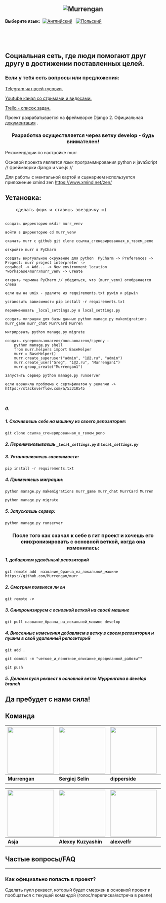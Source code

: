 <h2 align="center">
	<img src="readme/examples/murr-logo.png" title="Murrengan" />
</h2>

**Выберите язык:**&nbsp; [<img src="readme/examples/en.png" title="Английский" />](readme/en) &nbsp; [<img src="readme/examples/pl.png" title="Польский" />](readme/pl)

<pre>



</pre>


<h2>
Социальная сеть, где люди помогают друг другу в достижении поставленных целей.
</h2>

<h3>
Если у тебя есть вопросы или предложения:
</h3>


[Telegram чат всей тусовки.](https://t.me/MurrenganChat) 


[Youtube канал со стримами и видосами.](https://www.youtube.com/murrengan)


[Trello - список задач.](https://trello.com/b/yfjytAFU/murrengan) 

Проект разрабатывается на фреймворке Django 2. Официальная <a href="https://docs.djangoproject.com">документация</a> .

<h3 align="center">
Разработка осуществляется через ветку develop - будь внимателен!
</h3>




Рекомендации по настройке murr

Основой проекта является язык программирования python и javaScript // фреймворки django и vue.js //

Для работы с ментальной картой и сценарием используется приложение xmind zen https://www.xmind.net/zen/

<h2>Установка:</h2>
<pre>
    сделать форк и ставишь звездочку =)
    
    создать дирректорию mkdir murr_venv
    
    войти в дирректорию cd murr_venv
    
    скачать murr с github git clone ссылка_сгенерированная_в_твоем_репо
    
    откройте murr в PyCharm
    
    создать виртуальное окружение для python  PyCharm -> Preferences -> Progect: murr project interpreter -> 
    cogwheel -> Add... -> New environment location *workspase/murr/murr_venv -> Create
    
    открыть термина PyCharm // убедиться, что (murr_venv) отображается слева
    
    если вы на unix - удалите из requirements.txt pywin и pipwin
    
    установить зависимости pip install -r requirements.txt
    
    переименовать _local_settings.py в local_settings.py
    
    создать миграции для базы данных python manage.py makemigrations murr_game murr_chat MurrCard Murren
    
    мигрировать python manage.py migrate
    
    создать суперпользователя/пользователя/группу :  
        python manage.py shell 
        from murr.helpers import BaseHelper
        murr = BaseHelper()
        murr.create_superuser("admin", "1@2.ru", "admin")
        murr.create_user("Greg", "1@2.ru", "Murrengan1")
        murr.group_create("Murrengan1")
        
    запустить сервер python manage.py runserver
    
    если возникла проблема с сертификатом у рекапчи -> https://stackoverflow.com/a/53310545
   
</pre>



##### 0. 

##### 1. Скачиваешь себе на машину из своего репозитория:

`git clone ссылка_сгенерированная_в_твоем_репо`

##### 2. Переименовываешь `_local_settings.py` в `local_settings.py`

##### 3. Устанавливаешь зависимости:

`pip install -r requirements.txt`


##### 4. Применяешь миграции:

`python manage.py makemigrations murr_game murr_chat MurrCard Murren`

`python manage.py migrate`


##### 5. Запускаешь сервер:

`python manage.py runserver`


<h3 align="center">
После того как скачал к себе в гит проект и хочешь его синхронизировать с основной веткой, когда она изменилась:
</h3>

##### 1. добавляем удалённый репозиторий
`git remote add  название_бранча_на_локальной_машине https://github.com/Murrengan/murr`

##### 2. Смотрим появился ли он 
`git remote -v`

##### 3. Синхронизируем с основной веткой на своей машине
`git pull название_бранча_на_локальной_машине develop`

##### 4. Внесенные изменения добавляем в ветку в своем репозитории и пушим в свой удаленный репозиторий

`git add .`

`git commit -m "четкое_и_понятное_описание_проделанной_работы""`

`git push`

##### 5. Делаем пулл реквест в основной ветке Мурренгана в develop branch


<h2>
Да пребудет с нами сила!
</h2>

## Команда

[<img src="https://avatars3.githubusercontent.com/u/40840064?s=460&v=4" width="150" height="150" />](https://github.com/Murrengan)  | [<img src="https://avatars2.githubusercontent.com/u/29122136?s=460&v=4" width="150" height="150" />](https://github.com/selincodes) | [<img src="https://avatars3.githubusercontent.com/u/23295612?s=400&v=4" width="150" height="150" />](https://github.com/dipperside) | [<img src="https://avatars0.githubusercontent.com/u/33005044?s=400&v=4" width="150" height="150" />](https://github.com/das-dev) | [<img src="https://avatars1.githubusercontent.com/u/36997266?s=400&v=4" width="150" height="150" />](https://github.com/jKEeY)
---|---|---|---|---
**Murrengan** | **Sergiej Selin** | **dipperside** | **das-dev** | **jKEeY**



[<img src="https://avatars0.githubusercontent.com/u/19286422?s=400&v=4" width="150" height="150" />](https://github.com/asechnaya)  | [<img src="https://avatars0.githubusercontent.com/u/33540273?s=400&v=4" width="150" height="150" />](https://github.com/Kuzyashin)  | [<img src="https://avatars2.githubusercontent.com/u/36294725?s=400&v=4" width="150" height="150" />](https://github.com/alexvelfr)  | [<img src="https://avatars3.githubusercontent.com/u/40520443?s=400&v=4" width="150" height="150" />](https://github.com/ast3310)  |
|---|---|---|---|
**Asja** | **Alexey Kuzyashin** | **alexvelfr** | **Astemir Unarokov**

<h2>
Частые вопросы/FAQ
</h2>
<hr>
<h3>
Как официально попасть в проект?
</h3>
Сделать пулл реквест, который будет смержен в основной проект и пообщаться с текущей командой (голос/переписка/встреча в реале)

